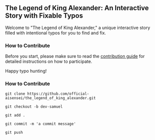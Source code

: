 ## The Legend of King Alexander: An Interactive Story with Fixable Typos

Welcome to "The Legend of King Alexander," a unique interactive story filled with intentional typos for you to find and fix. 


### How to Contribute

Before you start, please make sure to read the [contribution guide](https://github.com/official-aisensei/the_legend_of_king_alexander/blob/main/CONTRIBUTING.md) for detailed instructions on how to participate.

Happy typo hunting!


### How to Contribute

```shell
git clone https://github.com/official-aisensei/the_legend_of_king_alexander.git
```

```shell
git checkout -b dev-samuel
```

```shell
git add .
```

```shell
git commit -m 'a commit message'
```

```shell
git push
```